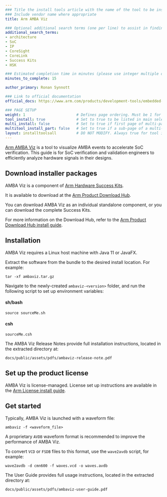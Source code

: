 ```yaml
---
### Title the install tools article with the name of the tool to be installed
### Include vendor name where appropriate
title: Arm AMBA Viz

### Optional additional search terms (one per line) to assist in finding the article
additional_search_terms:
- architecture
- SoC
- IP
- CoreSight
- CoreLink
- Success Kits
- HSK

### Estimated completion time in minutes (please use integer multiple of 5)
minutes_to_complete: 15

author_primary: Ronan Synnott

### Link to official documentation
official_docs: https://www.arm.com/products/development-tools/embedded-and-software/amba-viz

### PAGE SETUP
weight: 1                       # Defines page ordering. Must be 1 for first (or only) page.
tool_install: true              # Set to true to be listed in main selection page, else false
multi_install: false            # Set to true if first page of multi-page article, else false
multitool_install_part: false   # Set to true if a sub-page of a multi-page article, else false
layout: installtoolsall         # DO NOT MODIFY. Always true for tool install articles
---
```


[Arm AMBA Viz](https://www.arm.com/products/development-tools/embedded-and-software/amba-viz) is a tool to visualize AMBA events to accelerate SoC verification. This guide is for SoC verification and validation engineers to efficiently analyze hardware signals in their designs.

## Download installer packages

AMBA Viz is a component of [Arm Hardware Success Kits](https://www.arm.com/products/development-tools/success-kits).

It is available to download at the [Arm Product Download Hub](https://developer.arm.com/downloads/view/HWSKT-KS-0002).

You can download AMBA Viz as an individual standalone component, or you can download the complete Success Kits.

For more information on the Download Hub, refer to the [Arm Product Download Hub install guide](../pdh).

## Installation

AMBA Viz requires a Linux host machine with Java 11 or JavaFX.

Extract the software from the bundle to the desired install location. For example:

```command
tar -xf ambaviz.tar.gz
```

Navigate to the newly-created `ambaviz-<version>` folder, and run the following script to set up environment variables:

#### sh/bash
```command
source sourceMe.sh
```
#### csh
```command
sourceMe.csh
```

The AMBA Viz Release Notes provide full installation instructions, located in the extracted directory at:
```command
docs/public/assets/pdfs/ambaviz-release-note.pdf
```

## Set up the product license

AMBA Viz is license-managed. License set up instructions are available in the [Arm License install guide](../license/).

## Get started

Typically, AMBA Viz is launched with a waveform file:
```command
ambaviz -f <waveform_file>
```

A proprietary `AVDB` waveform format is recommended to improve the performance of AMBA Viz.

To convert `VCD` or `FSDB` files to this format, use the `wave2avdb` script, for example:
```command
wave2avdb -d cmn600 -f waves.vcd -o waves.avdb
```
The User Guide provides full usage instructions, located in the extracted directory at:
```command
docs/public/assets/pdfs/ambaviz-user-guide.pdf
```
